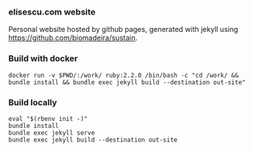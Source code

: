 ### elisescu.com website
Personal website hosted by github pages, generated with jekyll using https://github.com/biomadeira/sustain.

### Build with docker
```
docker run -v $PWD/:/work/ ruby:2.2.0 /bin/bash -c "cd /work/ && bundle install && bundle exec jekyll build --destination out-site"
```

### Build locally
```
eval "$(rbenv init -)"
bundle install
bundle exec jekyll serve
bundle exec jekyll build --destination out-site
```

